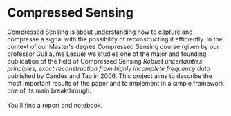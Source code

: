 # Compressed Sensing

Compressed Sensing is about understanding how to capture and compresse a signal with the possibility of reconstructing it efficiently.
In the context of our Master's degree Compressed Sensing course (given by our professor Guillaume Lecué) we studies one of the major and founding publication of the field of Compressed Sensing *Robust uncertainties principles, exact reconstruction from highly incomplete frequency data* published by Candès and Tao in 2006. This project aims to describe the most important results of the paper and to implement in a simple framework one of its main breakthrough.
<br>
<br>
You'll find a report and notebook.  
